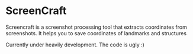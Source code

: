 # ScreenCraft
Screencraft is a screenshot processing tool that extracts coordinates from screenshots. It helps you to save coordinates of landmarks and structures

Currently under heavily development. The code is ugly :) 
